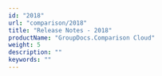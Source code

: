 ```yaml
---
id: "2018"
url: "comparison/2018"
title: "Release Notes - 2018"
productName: "GroupDocs.Comparison Cloud"
weight: 5
description: ""
keywords: ""
---
```


